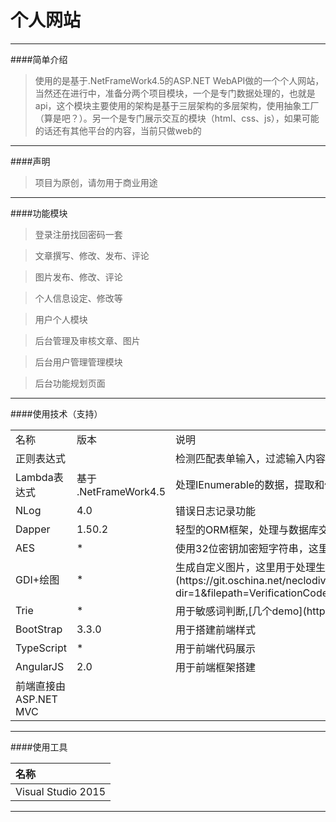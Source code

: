 个人网站
========
----
####简单介绍
>使用的是基于.NetFrameWork4.5的ASP.NET WebAPI做的一个个人网站，当然还在进行中，准备分两个项目模块，一个是专门数据处理的，也就是api，这个模块主要使用的架构是基于三层架构的多层架构，使用抽象工厂（算是吧？）。另一个是专门展示交互的模块（html、css、js），如果可能的话还有其他平台的内容，当前只做web的

---------
####声明
>项目为原创，请勿用于商业用途


-----------
####功能模块

>登录注册找回密码一套

>文章撰写、修改、发布、评论

>图片发布、修改、评论

>个人信息设定、修改等

>用户个人模块

>后台管理及审核文章、图片

>后台用户管理管理模块

>后台功能规划页面


--------
####使用技术（支持）
<table>
    <tr>
        <td> 名称</td>
        <td> 版本 </td>
        <td> 说明 </td>
    </tr>
    <tr>
        <td> 正则表达式</td>
        <td></td>
        <td>检测匹配表单输入，过滤输入内容</td>
    </tr>
    <tr>
        <td>Lambda表达式</td>
        <td>基于 .NetFrameWork4.5</td>
        <td>处理IEnumerable的数据，提取和修改内容</td>
    </tr>
    <tr>
        <td>NLog</td>
        <td>4.0</td>
        <td>错误日志记录功能</td>
    </tr>
    <tr>
        <td>Dapper</td>
        <td>1.50.2</td>
        <td>轻型的ORM框架，处理与数据库交互</td>
    </tr>
    <tr>
        <td>AES</td>
        <td>*</td>
        <td>使用32位密钥加密短字符串，这里用于加密用户密码</td>
    </tr>
    <tr>
        <td>GDI+绘图</td>
        <td>*</td>
        <td>生成自定义图片，这里用于处理生成验证码，仿知乎的注册其中一个验证，[Demo地址](https://git.oschina.net/neclodiver/TestEleven/tree/master/VerificationCode?dir=1&filepath=VerificationCode&oid=eb0fc99d3b0d587336e71d1b5c64673115660ae6&sha=91b543fc8a6aa1939585942b8d74b40b55963a41)</td>
    </tr>
    <tr>
        <td>Trie</td>
        <td>*</td>
        <td>用于敏感词判断,[几个demo](http://git.oschina.net/neclodiver/TestEleven)</td>
    </tr>
    <tr>
        <td>BootStrap</td>
        <td>3.3.0</td>
        <td>用于搭建前端样式</td>
    </tr>
    <tr>
        <td>TypeScript</td>
        <td>*</td>
        <td>用于前端代码展示</td>
    </tr>
    <tr>
        <td>AngularJS</td>
        <td>2.0</td>
        <td>用于前端框架搭建</td>
    </tr>
    <tr>
        <td>前端直接由ASP.NET MVC</td>
    </tr>
</table>


------
####使用工具

|名称|
|:----|
|Visual Studio 2015|


------


